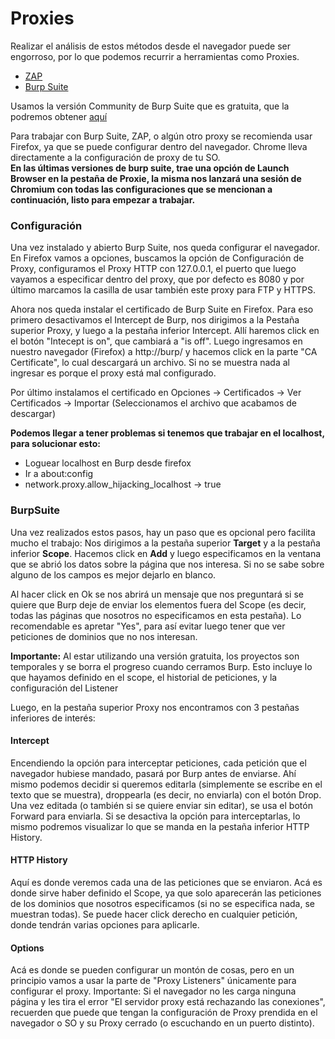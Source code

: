 # Proxies

Realizar el análisis de estos métodos desde el navegador puede ser engorroso, por lo que podemos recurrir a herramientas como Proxies. 

* [ZAP](https://www.zaproxy.org/)
* [Burp Suite](https://portswigger.net/burp)

Usamos la versión Community de Burp Suite que es gratuita, que la podremos obtener [aquí](https://portswigger.net/burp/releases/community/latest)

Para trabajar con Burp Suite, ZAP, o algún otro proxy se recomienda usar Firefox, ya que se puede configurar dentro del navegador. Chrome lleva directamente a la configuración de proxy de tu SO.  
__En las últimas versiones de burp suite, trae una opción de Launch Browser en la pestaña de Proxie, la misma nos lanzará una sesión de Chromium con todas las configuraciones que se mencionan a continuación, listo para empezar a trabajar.__

### Configuración
Una vez instalado y abierto Burp Suite, nos queda configurar el navegador. En Firefox vamos a opciones, buscamos la opción de Configuración de Proxy, configuramos el Proxy HTTP con 127.0.0.1, el puerto que luego vayamos a especificar dentro del proxy, que por defecto es 8080 y por último marcamos la casilla de usar también este proxy para FTP y HTTPS.

Ahora nos queda instalar el certificado de Burp Suite en Firefox. Para eso primero desactivamos el Intercept de Burp, nos dirigimos a la Pestaña superior Proxy, y luego a la pestaña inferior Intercept. Allí haremos click en el botón "Intecept is on", que cambiará a "is off". Luego ingresamos en nuestro navegador (Firefox) a http://burp/ y hacemos click en la parte "CA Certificate", lo cual descargará un archivo. Si no se muestra nada al ingresar es porque el proxy está mal configurado.

Por último instalamos el certificado en Opciones →  Certificados →  Ver Certificados →  Importar (Seleccionamos el archivo que acabamos de descargar)

__Podemos llegar a tener problemas si tenemos que trabajar en el localhost, para solucionar esto:__
* Loguear localhost en Burp desde firefox
* Ir a about:config
* network.proxy.allow_hijacking_localhost → true

### BurpSuite
Una vez realizados estos pasos, hay un paso que es opcional pero facilita mucho el trabajo: Nos dirigimos a la pestaña superior __Target__ y a la pestaña inferior __Scope__. Hacemos click en __Add__ y luego especificamos en la ventana que se abrió los datos sobre la página que nos interesa. Si no se sabe sobre alguno de los campos es mejor dejarlo en blanco.

Al hacer click en Ok se nos abrirá un mensaje que nos preguntará si se quiere que Burp deje de enviar los elementos fuera del Scope (es decir, todas las páginas que nosotros no especificamos en esta pestaña). Lo recomendable es apretar "Yes", para así evitar luego tener que ver peticiones de dominios que no nos interesan.

__Importante:__ Al estar utilizando una versión gratuita, los proyectos son temporales y se borra el progreso cuando cerramos Burp. Esto incluye lo que hayamos definido en el scope, el historial de peticiones, y la configuración del Listener

Luego, en la pestaña superior Proxy nos encontramos con 3 pestañas inferiores de interés:

#### Intercept
Encendiendo la opción para interceptar peticiones, cada petición que el navegador hubiese mandado, pasará por Burp antes de enviarse. Ahí mismo podemos decidir si queremos editarla (simplemente se escribe en el texto que se muestra), droppearla (es decir, no enviarla) con el botón Drop. Una vez editada (o también si se quiere enviar sin editar), se usa el botón Forward para enviarla. Si se desactiva la opción para interceptarlas, lo mismo podremos visualizar lo que se manda en la pestaña inferior HTTP History. 

#### HTTP History
Aquí es donde veremos cada una de las peticiones que se enviaron. Acá es donde sirve haber definido el Scope, ya que solo aparecerán las peticiones de los dominios que nosotros especificamos (si no se especifica nada, se muestran todas). Se puede hacer click derecho en cualquier petición, donde tendrán varias opciones para aplicarle. 

#### Options
Acá es donde se pueden configurar un montón de cosas, pero en un principio vamos a usar la parte de "Proxy Listeners" únicamente para configurar el proxy. Importante: Si el navegador no les carga ninguna página y les tira el error "El servidor proxy está rechazando las conexiones", recuerden que puede que tengan la configuración de Proxy prendida en el navegador o SO y su Proxy cerrado (o escuchando en un puerto distinto).

